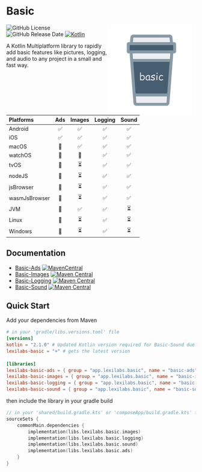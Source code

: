 # Basic
<img src="docs/images/basic_240.png" alt="basic" align="right"/> 

![GitHub License](https://img.shields.io/github/license/lexilabs-app/basic)
![GitHub Release Date](https://img.shields.io/github/release-date/lexilabs-app/basic)
[![Kotlin](https://img.shields.io/badge/Kotlin-2.0.21-7f52ff.svg?style=flat&logo=kotlin)](https://kotlinlang.org)

A Kotlin Multiplatform library to rapidly add basic features like pictures, logging, and audio to any project in a small and fast way.

| Platforms     |        Ads         |          Images          |      Logging       |          Sound           |
|:--------------|:------------------:|:------------------------:|:------------------:|:------------------------:|
| Android       | :white_check_mark: |    :white_check_mark:    | :white_check_mark: |    :white_check_mark:    |
| iOS           | :white_check_mark: |    :white_check_mark:    | :white_check_mark: |    :white_check_mark:    |
| macOS         |  :no_entry_sign:   |    :white_check_mark:    | :white_check_mark: |    :white_check_mark:    |
| watchOS       |  :no_entry_sign:   |     :no_entry_sign:      | :white_check_mark: |    :white_check_mark:    | 
| tvOS          |  :no_entry_sign:   | :hourglass_flowing_sand: | :white_check_mark: |    :white_check_mark:    | 
| nodeJS        |  :no_entry_sign:   | :hourglass_flowing_sand: | :white_check_mark: |    :white_check_mark:    | 
| jsBrowser     |  :no_entry_sign:   | :hourglass_flowing_sand: | :white_check_mark: |    :white_check_mark:    |
| wasmJsBrowser |  :no_entry_sign:   | :hourglass_flowing_sand: | :white_check_mark: |    :white_check_mark:    |
| JVM           |  :no_entry_sign:   |    :white_check_mark:    | :white_check_mark: | :hourglass_flowing_sand: |
| Linux         |  :no_entry_sign:   | :hourglass_flowing_sand: | :white_check_mark: | :hourglass_flowing_sand: |
| Windows       |  :no_entry_sign:   | :hourglass_flowing_sand: | :white_check_mark: | :hourglass_flowing_sand: |

## Documentation
* [Basic-Ads](basic-ads/README.md) [![MavenCentral](https://img.shields.io/maven-central/v/app.lexilabs.basic/basic-ads?color=blue)](https://central.sonatype.com/artifact/app.lexilabs.basic/basic-ads)
* [Basic-Images](basic-images/README.md) [![Maven Central](https://img.shields.io/maven-central/v/app.lexilabs.basic/basic-images?color=blue)](https://central.sonatype.com/artifact/app.lexilabs.basic/basic-images)
* [Basic-Logging](basic-logging/README.md) [![Maven Central](https://img.shields.io/maven-central/v/app.lexilabs.basic/basic-logging?color=blue)](https://central.sonatype.com/artifact/app.lexilabs.basic/basic-logging)
* [Basic-Sound](basic-sound/README.md) [![Maven Central](https://img.shields.io/maven-central/v/app.lexilabs.basic/basic-sound?color=blue)](https://central.sonatype.com/artifact/app.lexilabs.basic/basic-sound)

## Quick Start
Add your dependencies from Maven
```toml
# in your 'gradle/libs.versions.toml' file
[versions]
kotlin = "2.1.0" # Updated Kotlin version required for Basic-Sound due to hotfix for reading Compose Resources
lexilabs-basic = "+" # gets the latest version

[libraries]
lexilabs-basic-ads = { group = "app.lexilabs.basic", name = "basic-ads", version.ref = "lexilabs-basic" }
lexilabs-basic-images = { group = "app.lexilabs.basic", name = "basic-images", version.ref = "lexilabs-basic" }
lexilabs-basic-logging = { group = "app.lexilabs.basic", name = "basic-logging", version.ref = "lexilabs-basic" }
lexilabs-basic-sound = { group = "app.lexilabs.basic", name = "basic-sound", version.ref = "lexilabs-basic" }
```
then include the library in your gradle build
```kotlin
// in your 'shared/build.gradle.kts' or 'composeApp/build.gradle.kts' file
sourceSets {
    commonMain.dependencies {
        implementation(libs.lexilabs.basic.images)
        implementation(libs.lexilabs.basic.logging)
        implementation(libs.lexilabs.basic.sound)
        implementation(libs.lexilabs.basic.ads)
    }
}
```